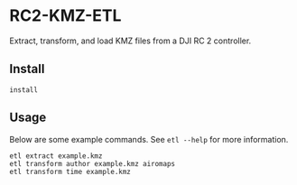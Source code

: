 # RC2-KMZ-ETL

Extract, transform, and load KMZ files from a DJI RC 2 controller.

## Install

```shell
install
```

## Usage

Below are some example commands. See `etl --help` for more information.

```shell
etl extract example.kmz
etl transform author example.kmz airomaps
etl transform time example.kmz
```
